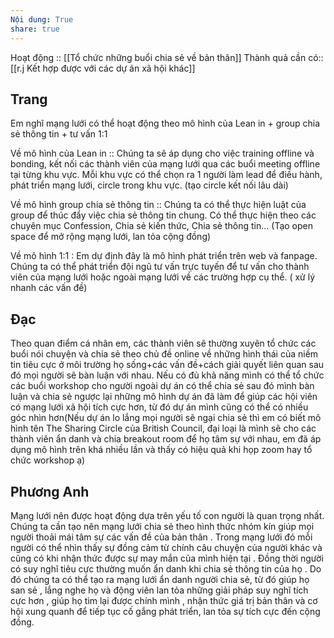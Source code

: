 ```yaml
---
Nội dung: True
share: true
---
```

Hoạt động :: [[Tổ chức những buổi chia sẻ về bản thân]]
Thành quả cần có:: [[r.j Kết hợp được với các dự án xã hội khác]]
## Trang
Em nghĩ mạng lưới có thể hoạt động theo mô hình của Lean in + group chia sẻ thông tin + tư vấn 1:1

Về mô hình của Lean in :: Chúng ta sẽ áp dụng cho việc training offline và bonding, kết nối các thành viên của mạng lưới qua các buổi meeting offline tại từng khu vực. Mỗi khu vực có thể chọn ra 1 người làm lead để điều hành, phát triển mạng lưới, circle trong khu vực. (tạo circle kết nối lâu dài)

Về mô hình group chia sẻ thông tin :: Chúng ta có thể thực hiện luật của group để thúc đẩy việc chia sẻ thông tin chung. Có thể thực hiện theo các chuyên mục Confession, Chia sẻ kiến thức, Chia sẻ thông tin... (Tạo open space để mở rộng mạng lưới, lan tỏa cộng đồng)

Về mô hình 1:1 : Em dự định đây là mô hình phát triển trên web và fanpage. Chúng ta có thể phát triển đội ngũ tư vấn trực tuyến để tư vấn cho thành viên của mạng lưới hoặc ngoài mạng lưới về các trường hợp cụ thể. ( xử lý nhanh các vấn đề)

## Đạc
Theo quan điểm cá nhân em, các thành viên sẽ thường xuyên tổ chức các buổi nói chuyện và chia sẻ theo chủ đề online về những hình thái của niềm tin tiêu cực ở môi trường họ sống+các vấn đề+cách giải quyết liên quan sau đó mọi người sẽ bàn luận với nhau. Nếu có đủ khả năng mình có thể tổ chức các buổi workshop cho người ngoài dự án có thể chia sẻ sau đó mình bàn luận và chia sẻ ngược lại những mô hình dự án đã làm để giúp các hội viên có mạng lưới xã hội tích cực hơn, từ đó dự án mình cũng có thể có nhiều góc nhìn hơn(Nếu dự án lo lắng mọi người sẽ ngại chia sẻ thì em có biết mô hình tên The Sharing Circle của British Council, đại loại là mình sẽ cho các thành viên ẩn danh và chia breakout room để họ tâm sự với nhau, em đã áp dụng mô hình trên khá nhiều lần và thấy có hiệu quả khi họp zoom hay tổ chức workshop ạ)


## Phương Anh
Mạng lưới nên được hoạt động dựa trên yếu tố con người là quan trọng nhất. Chúng ta cần tạo nên mạng lưới chia sẻ theo hình thức nhóm kín giúp mọi người thoải mái tâm sự các vấn đề của bản thân . Trong mạng lưới đó mỗi người có thể nhìn thấy sự đồng cảm từ chính câu chuyện của người khác và cũng có khi nhận thức được sự may mắn của mình hiện tại . Đồng thời người có suy nghĩ tiêu cực thường muốn ẩn danh khi chia sẻ thông tin của họ . Do đó chúng ta có thể tạo ra mạng lưới ẩn danh người chia sẻ, từ đó giúp họ san sẻ , lắng nghe họ và động viên lan tỏa những giải pháp suy nghĩ tích cực hơn , giúp họ tìm lại được chính mình , nhận thức giá trị bản thân và cơ hội xung quanh để tiếp tục cố gắng phát triển, lan tỏa sự tích cực đến cộng đồng.